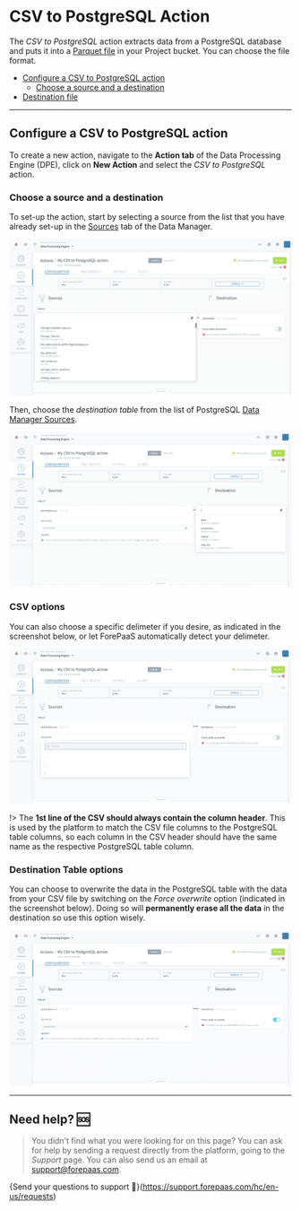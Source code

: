 # CSV to PostgreSQL Action

The *CSV to PostgreSQL* action extracts data from a PostgreSQL database and puts it into a [Parquet file](https://parquet.apache.org/) in your Project bucket. You can choose the file format.

* [Configure a CSV to PostgreSQL action](#configure-a-csv-to-postgresql-action)
  * [Choose a source and a destination](#choose-a-source-and-a-destination)
* [Destination file](#destination-file)

---
## Configure a CSV to PostgreSQL action

To create a new action, navigate to the **Action tab** of the Data Processing Engine (DPE), click on **New Action** and select the *CSV to PostgreSQL* action.

### Choose a source and a destination

To set-up the action, start by selecting a source from the list that you have already set-up in the [Sources](/en/product/data-manager/sources/index) tab of the Data Manager.

![load-configure](picts/select-source.png)

Then, choose the *destination table* from the list of PostgreSQL [Data Manager Sources](/en/product/data-manager/sources/index.md). 

![load-configure](picts/select-destination.png)

### CSV options

You can also choose a specific delimeter if you desire, as indicated in the screenshot below, or let ForePaaS automatically detect your delimeter.

![load-configure](picts/delimeter.png)

!> The **1st line of the CSV should always contain the column header**. This is used by the platform to match the CSV file columns to the PostgreSQL table columns, so each column in the CSV header should have the same name as the respective PostgreSQL table column.

### Destination Table options

You can choose to overwrite the data in the PostgreSQL table with the data from your CSV file by switching on the *Force overwrite* option (indicated in the screenshot below). Doing so will **permanently erase all the data** in the destination so use this option wisely.

![load-configure](picts/force-overwrite.png)

---
##  Need help? 🆘

> You didn't find what you were looking for on this page? You can ask for help by sending a request directly from the platform, going to the *Support* page. You can also send us an email at support@forepaas.com.

{Send your questions to support 🤔}(https://support.forepaas.com/hc/en-us/requests)
